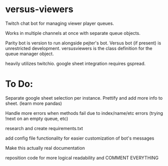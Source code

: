 # versus-viewers
Twitch chat bot for managing viewer player queues.

Works in multiple channels at once with separate queue objects.


Parity bot is version to run alongside pejter's bot.
Versus bot (if present) is unrestricted development.
versusviewers is the class definition for the queue manager object.

heavily utilizes twitchio.  google sheet integration requires gspread.


# To Do:

Separate google sheet selection per instance.
Prettify and add more info to sheet. (learn more pandas)

Handle more errors when methods fail due to index/name/etc errors (trying !next on an empty queue, etc)

research and create requirements.txt

add config file functionality for easier customization of bot's messages

Make this actually real documentation

reposition code for more logical readability and COMMENT EVERYTHING
